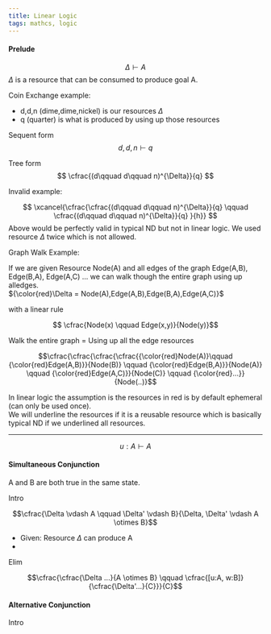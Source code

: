 ```yaml
---
title: Linear Logic
tags: mathcs, logic
---
```


#### Prelude

$$\Delta \vdash A$$
$\Delta$ is a resource that can be consumed to produce goal A. 

Coin Exchange example:

* d,d,n (dime,dime,nickel) is our resources $\Delta$
* q (quarter) is what is produced by using up those resources  

Sequent form
$$ d,d,n \vdash q $$

Tree form
$$ \cfrac{(d\qquad d\qquad n)^{\Delta}}{q} $$ 


   
Invalid example:  
 
$$ \xcancel{\cfrac{\cfrac{(d\qquad d\qquad n)^{\Delta}}{q} \qquad \cfrac{(d\qquad d\qquad n)^{\Delta}}{q} }{h}} $$
Above would be perfectly valid in typical ND but not in linear logic. We used resource $\Delta$ twice which is not allowed.

Graph Walk Example:

If we are given Resource Node(A) and all edges of the graph Edge(A,B), Edge(B,A), Edge(A,C) ... we can walk though the entire graph using up alledges.   
${\color{red}\Delta = Node(A),Edge(A,B),Edge(B,A),Edge(A,C)}$

with a linear rule 

$$ \cfrac{Node(x) \qquad Edge(x,y)}{Node(y)}$$ 

Walk the entire graph = Using up all the edge resources

$$\cfrac{\cfrac{\cfrac{\cfrac{{\color{red}Node(A)}\qquad {\color{red}Edge(A,B)}}{Node(B)} \qquad {\color{red}Edge(B,A)}}{Node(A)} \qquad {\color{red}Edge(A,C)}}{Node(C)} \qquad {\color{red}...}}{Node(..)}$$

In linear logic the assumption is the resources in red is by default ephemeral (can only be used once).  
We will underline the resources if it is a reusable resource which is basically typical ND if we underlined all resources.

---


$$u: A \vdash A$$


#### Simultaneous Conjunction

A and B are both true in the same state.

Intro  

$$\cfrac{\Delta \vdash A \qquad \Delta' \vdash B}{\Delta, \Delta' \vdash A \otimes B}$$ 


* Given: Resource $\Delta$ can produce A
* 

Elim  

$$\cfrac{\cfrac{\Delta ...}{A \otimes B} \qquad \cfrac{[u:A, w:B]}{\cfrac{\Delta'...}{C}}}{C}$$


#### Alternative Conjunction

Intro